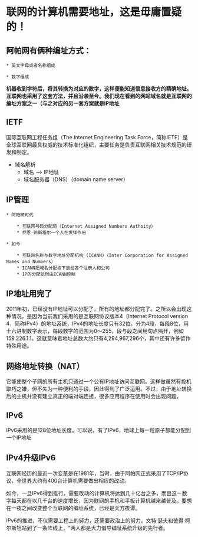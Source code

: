 # 联网的计算机需要地址，这是毋庸置疑的！

## 阿帕网有俩种编址方式：

    * 英文字母或者名称组成
    
    * 数字组成
    
**机器收到字符后，将其转换为对应的数字，这样便能知道信息接收方的精确地址。互联网也采用了这套方法，并且沿袭至今。我们现在看到的网站域名就是互联网的编址方案之一（与之对应的另一套方案就是IP地址**

## IETF 

国际互联网工程任务组（The Internet Engineering Task Force，简称IETF）是全球互联网最具权威的技术标准化组织，主要任务是负责互联网相关技术规范的研发和制定。

* 域名解析
    * 域名 --> IP地址 
    * 域名服务器（DNS）（domain name server）
    
## IP管理

    * 阿帕网时代
    
        * 互联网号码分配局（Internet Assigned Numbers Authoity）
        * 乔恩·伯斯塔尔一个人在发挥作用
        
    * 如今
    
        * 互联网名称与数字地址分配机构 (ICANN)（Inter Corporation for Assigned Names and Numbers）
        * ICANN把域名分配权下放给各个注册人和公司
        * IP的分配依然由ICANN控制
        
## IP地址用完了

2011年初，已经没有IP地址可以分配了，所有的地址都分配完了。之所以会出现这种情况，是因为当前我们采用的是互联网协议版本4（Internet Protocol version 4，简称IPv4）的地址系统，IPv4的地址长度只有32位，分为4段，每段8位，用十六进制数字表示，每段数字的范围为0～255，段与段之间用句点隔开，例如159.226.1.1。这就意味着地址总数大约只有4,294,967,296个，其中还有许多留作特殊用途。

## 网络地址转换（NAT）

它能使整个子网的所有主机只通过一个公有IP地址访问互联网。这样做虽然有投机取巧之嫌，但不失为一种便利的手段，因此得到了广泛运用。不过，由于地址转换后的主机并没有建立真正的端对端连接，很多应用程序在使用时会出现问题。

## IPv6

IPv6采用的是128位地址长度。可以说，有了IPv6，地球上每一粒原子都能分配到一个IP地址


## IPv4升级IPv6

互联网经历的最近一次变革是在1981年，当时，由于阿帕网正式采用了TCP/IP协议，全世界大约有400台计算机需要做出相应的改动。

如今，一旦IPv6得到推行，需要改动的计算机将达到几十亿台之多，而且这一数字每天都在以几千台的速度增长，因为联网的手机和平板计算机越来越普及。要想在一夜之间改变整个互联网的编址系统，已经是天方夜谭。 

IPv6的推进，不仅需要工程上的努力，还需要政治上的努力。文特·瑟夫和彼得·柯尔斯坦站到了一条阵线上，“两人都是大力倡导编址系统升级的先行者。